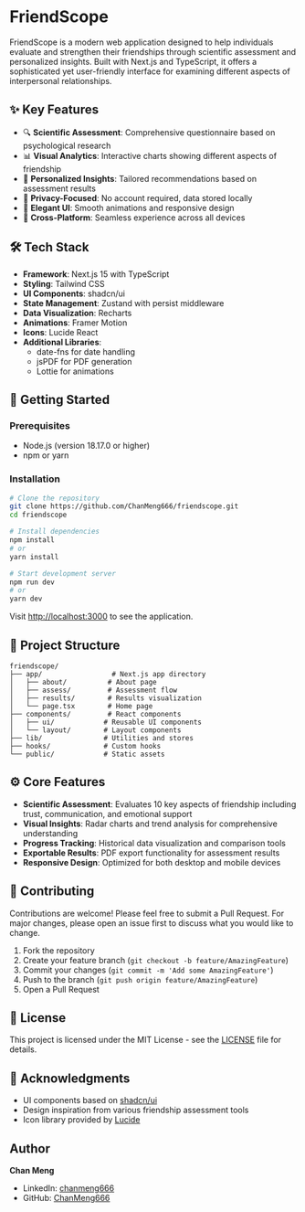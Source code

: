# FriendScope

FriendScope is a modern web application designed to help individuals evaluate and strengthen their friendships through scientific assessment and personalized insights. Built with Next.js and TypeScript, it offers a sophisticated yet user-friendly interface for examining different aspects of interpersonal relationships.

## ✨ Key Features

- 🔍 **Scientific Assessment**: Comprehensive questionnaire based on psychological research
- 📊 **Visual Analytics**: Interactive charts showing different aspects of friendship
- 🎯 **Personalized Insights**: Tailored recommendations based on assessment results
- 🔐 **Privacy-Focused**: No account required, data stored locally
- 💫 **Elegant UI**: Smooth animations and responsive design
- 📱 **Cross-Platform**: Seamless experience across all devices

## 🛠️ Tech Stack

- **Framework**: Next.js 15 with TypeScript
- **Styling**: Tailwind CSS
- **UI Components**: shadcn/ui
- **State Management**: Zustand with persist middleware
- **Data Visualization**: Recharts
- **Animations**: Framer Motion
- **Icons**: Lucide React
- **Additional Libraries**: 
  - date-fns for date handling
  - jsPDF for PDF generation
  - Lottie for animations

## 🚀 Getting Started

### Prerequisites

- Node.js (version 18.17.0 or higher)
- npm or yarn

### Installation

```bash
# Clone the repository
git clone https://github.com/ChanMeng666/friendscope.git
cd friendscope

# Install dependencies
npm install
# or
yarn install

# Start development server
npm run dev
# or
yarn dev
```

Visit [http://localhost:3000](http://localhost:3000) to see the application.

## 📁 Project Structure

```
friendscope/
├── app/                 # Next.js app directory
│   ├── about/          # About page
│   ├── assess/         # Assessment flow
│   ├── results/        # Results visualization
│   └── page.tsx        # Home page
├── components/         # React components
│   ├── ui/            # Reusable UI components
│   └── layout/        # Layout components
├── lib/               # Utilities and stores
├── hooks/             # Custom hooks
└── public/            # Static assets
```

## ⚙️ Core Features

- **Scientific Assessment**: Evaluates 10 key aspects of friendship including trust, communication, and emotional support
- **Visual Insights**: Radar charts and trend analysis for comprehensive understanding
- **Progress Tracking**: Historical data visualization and comparison tools
- **Exportable Results**: PDF export functionality for assessment results
- **Responsive Design**: Optimized for both desktop and mobile devices

## 🤝 Contributing

Contributions are welcome! Please feel free to submit a Pull Request. For major changes, please open an issue first to discuss what you would like to change.

1. Fork the repository
2. Create your feature branch (`git checkout -b feature/AmazingFeature`)
3. Commit your changes (`git commit -m 'Add some AmazingFeature'`)
4. Push to the branch (`git push origin feature/AmazingFeature`)
5. Open a Pull Request

## 📄 License

This project is licensed under the MIT License - see the [LICENSE](LICENSE) file for details.

## 🙏 Acknowledgments

- UI components based on [shadcn/ui](https://ui.shadcn.com/)
- Design inspiration from various friendship assessment tools
- Icon library provided by [Lucide](https://lucide.dev/)

## Author

**Chan Meng**
- LinkedIn: [chanmeng666](https://www.linkedin.com/in/chanmeng666/)
- GitHub: [ChanMeng666](https://github.com/ChanMeng666)
